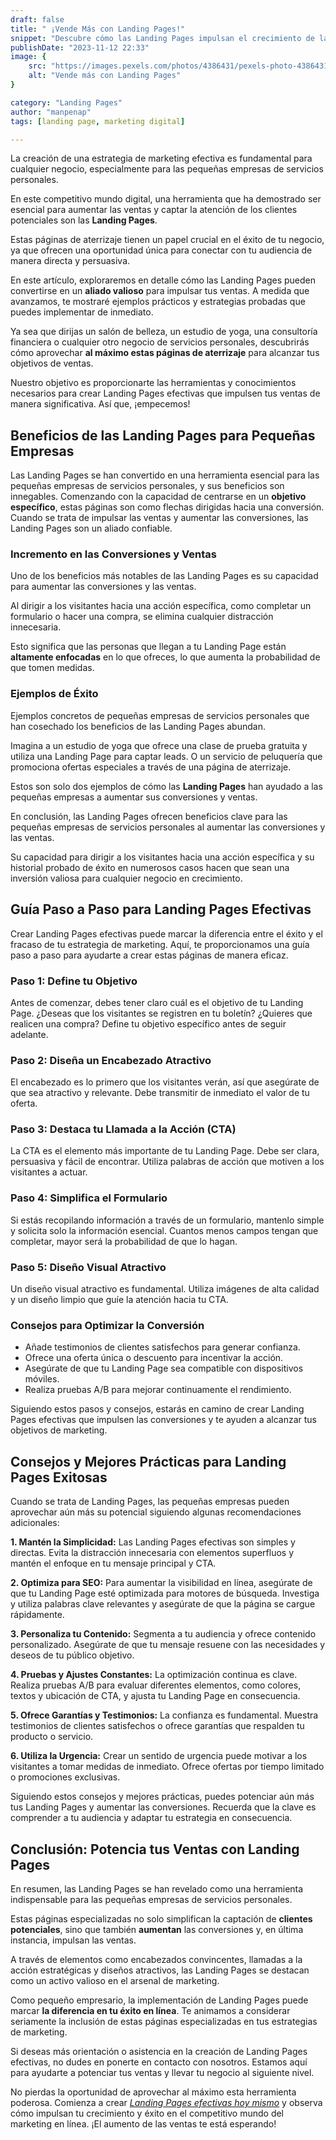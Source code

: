 ```yaml
---
draft: false
title: " ¡Vende Más con Landing Pages!"
snippet: "Descubre cómo las Landing Pages impulsan el crecimiento de las pequeñas empresas de servicios personales. Aumenta tus ventas con esta guía completa que explora beneficios clave, ejemplos de éxito y consejos prácticos para crear Landing Pages efectivas. ¡Potencia tu estrategia de marketing hoy mismo!"
publishDate: "2023-11-12 22:33"
image: {
    src: "https://images.pexels.com/photos/4386431/pexels-photo-4386431.jpeg?auto=compress&cs=tinysrgb&w=1260&h=750&dpr=1",
    alt: "Vende más con Landing Pages"
}

category: "Landing Pages"
author: "manpenap"
tags: [landing page, marketing digital]

---
```

La creación de una estrategia de marketing efectiva es fundamental para cualquier negocio, especialmente para las pequeñas empresas de servicios personales. 

En este competitivo mundo digital, una herramienta que ha demostrado ser esencial para aumentar las ventas y captar la atención de los clientes potenciales son las **Landing Pages**. 

Estas páginas de aterrizaje tienen un papel crucial en el éxito de tu negocio, ya que ofrecen una oportunidad única para conectar con tu audiencia de manera directa y persuasiva.

En este artículo, exploraremos en detalle cómo las Landing Pages pueden convertirse en un **aliado valioso** para impulsar tus ventas. A medida que avanzamos, te mostraré ejemplos prácticos y estrategias probadas que puedes implementar de inmediato. 

Ya sea que dirijas un salón de belleza, un estudio de yoga, una consultoría financiera o cualquier otro negocio de servicios personales, descubrirás cómo aprovechar **al máximo estas páginas de aterrizaje** para alcanzar tus objetivos de ventas.

Nuestro objetivo es proporcionarte las herramientas y conocimientos necesarios para crear Landing Pages efectivas que impulsen tus ventas de manera significativa. Así que, ¡empecemos!


## Beneficios de las Landing Pages para Pequeñas Empresas
Las Landing Pages se han convertido en una herramienta esencial para las pequeñas empresas de servicios personales, y sus beneficios son innegables. Comenzando con la capacidad de centrarse en un **objetivo específico**, estas páginas son como flechas dirigidas hacia una conversión. Cuando se trata de impulsar las ventas y aumentar las conversiones, las Landing Pages son un aliado confiable.

### Incremento en las Conversiones y Ventas

Uno de los beneficios más notables de las Landing Pages es su capacidad para aumentar las conversiones y las ventas. 

Al dirigir a los visitantes hacia una acción específica, como completar un formulario o hacer una compra, se elimina cualquier distracción innecesaria. 

Esto significa que las personas que llegan a tu Landing Page están **altamente enfocadas** en lo que ofreces, lo que aumenta la probabilidad de que tomen medidas.

### Ejemplos de Éxito

Ejemplos concretos de pequeñas empresas de servicios personales que han cosechado los beneficios de las Landing Pages abundan. 

Imagina a un estudio de yoga que ofrece una clase de prueba gratuita y utiliza una Landing Page para captar leads. O un servicio de peluquería que promociona ofertas especiales a través de una página de aterrizaje. 

Estos son solo dos ejemplos de cómo las **Landing Pages** han ayudado a las pequeñas empresas a aumentar sus conversiones y ventas.

En conclusión, las Landing Pages ofrecen beneficios clave para las pequeñas empresas de servicios personales al aumentar las conversiones y las ventas. 

Su capacidad para dirigir a los visitantes hacia una acción específica y su historial probado de éxito en numerosos casos hacen que sean una inversión valiosa para cualquier negocio en crecimiento.



## Guía Paso a Paso para Landing Pages Efectivas

Crear Landing Pages efectivas puede marcar la diferencia entre el éxito y el fracaso de tu estrategia de marketing. Aquí, te proporcionamos una guía paso a paso para ayudarte a crear estas páginas de manera eficaz.

### Paso 1: Define tu Objetivo

Antes de comenzar, debes tener claro cuál es el objetivo de tu Landing Page. ¿Deseas que los visitantes se registren en tu boletín? ¿Quieres que realicen una compra? Define tu objetivo específico antes de seguir adelante.

### Paso 2: Diseña un Encabezado Atractivo

El encabezado es lo primero que los visitantes verán, así que asegúrate de que sea atractivo y relevante. Debe transmitir de inmediato el valor de tu oferta.

### Paso 3: Destaca tu Llamada a la Acción (CTA)

La CTA es el elemento más importante de tu Landing Page. Debe ser clara, persuasiva y fácil de encontrar. Utiliza palabras de acción que motiven a los visitantes a actuar.

### Paso 4: Simplifica el Formulario

Si estás recopilando información a través de un formulario, mantenlo simple y solicita solo la información esencial. Cuantos menos campos tengan que completar, mayor será la probabilidad de que lo hagan.

### Paso 5: Diseño Visual Atractivo

Un diseño visual atractivo es fundamental. Utiliza imágenes de alta calidad y un diseño limpio que guíe la atención hacia tu CTA.

### Consejos para Optimizar la Conversión

- Añade testimonios de clientes satisfechos para generar confianza.
- Ofrece una oferta única o descuento para incentivar la acción.
- Asegúrate de que tu Landing Page sea compatible con dispositivos móviles.
- Realiza pruebas A/B para mejorar continuamente el rendimiento.

Siguiendo estos pasos y consejos, estarás en camino de crear Landing Pages efectivas que impulsen las conversiones y te ayuden a alcanzar tus objetivos de marketing.


## Consejos y Mejores Prácticas para Landing Pages Exitosas

Cuando se trata de Landing Pages, las pequeñas empresas pueden aprovechar aún más su potencial siguiendo algunas recomendaciones adicionales:

**1. Mantén la Simplicidad:** Las Landing Pages efectivas son simples y directas. Evita la distracción innecesaria con elementos superfluos y mantén el enfoque en tu mensaje principal y CTA.

**2. Optimiza para SEO:** Para aumentar la visibilidad en línea, asegúrate de que tu Landing Page esté optimizada para motores de búsqueda. Investiga y utiliza palabras clave relevantes y asegúrate de que la página se cargue rápidamente.

**3. Personaliza tu Contenido:** Segmenta a tu audiencia y ofrece contenido personalizado. Asegúrate de que tu mensaje resuene con las necesidades y deseos de tu público objetivo.

**4. Pruebas y Ajustes Constantes:** La optimización continua es clave. Realiza pruebas A/B para evaluar diferentes elementos, como colores, textos y ubicación de CTA, y ajusta tu Landing Page en consecuencia.

**5. Ofrece Garantías y Testimonios:** La confianza es fundamental. Muestra testimonios de clientes satisfechos o ofrece garantías que respalden tu producto o servicio.

**6. Utiliza la Urgencia:** Crear un sentido de urgencia puede motivar a los visitantes a tomar medidas de inmediato. Ofrece ofertas por tiempo limitado o promociones exclusivas.

Siguiendo estos consejos y mejores prácticas, puedes potenciar aún más tus Landing Pages y aumentar las conversiones. Recuerda que la clave es comprender a tu audiencia y adaptar tu estrategia en consecuencia.


## Conclusión: Potencia tus Ventas con Landing Pages

En resumen, las Landing Pages se han revelado como una herramienta indispensable para las pequeñas empresas de servicios personales. 

Estas páginas especializadas no solo simplifican la captación de **clientes potenciales**, sino que también **aumentan** las conversiones y, en última instancia, impulsan las ventas. 

A través de elementos como encabezados convincentes, llamadas a la acción estratégicas y diseños atractivos, las Landing Pages se destacan como un activo valioso en el arsenal de marketing.

Como pequeño empresario, la implementación de Landing Pages puede marcar **la diferencia en tu éxito en línea**. Te animamos a considerar seriamente la inclusión de estas páginas especializadas en tus estrategias de marketing. 

Si deseas más orientación o asistencia en la creación de Landing Pages efectivas, no dudes en ponerte en contacto con nosotros. Estamos aquí para ayudarte a potenciar tus ventas y llevar tu negocio al siguiente nivel.

No pierdas la oportunidad de aprovechar al máximo esta herramienta poderosa. Comienza a crear *[Landing Pages efectivas hoy mismo](https://clicexitoso.info "Clic Exitoso")* y observa cómo impulsan tu crecimiento y éxito en el competitivo mundo del marketing en línea. ¡El aumento de las ventas te está esperando!
